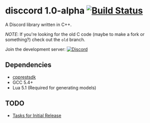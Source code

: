 # disccord 1.0-alpha [![Build Status](https://travis-ci.org/FiniteReality/disccord.svg?branch=master)](https://travis-ci.org/FiniteReality/disccord) #
A Discord library written in C++.

*NOTE*: If you're looking for the old C code (maybe to make a fork or
something?) check out the `old` branch.

Join the development server: [![Discord](https://discordapp.com/api/guilds/226692368148070420/widget.png)](https://discord.gg/syNMXxM)


## Dependencies ##

- [cpprestsdk](https://github.com/Microsoft/cpprestsdk)
- GCC 5.4+
- Lua 5.1 (Required for generating models)

## TODO ##

- [Tasks for Initial Release](https://github.com/FiniteReality/disccord/projects/1)

